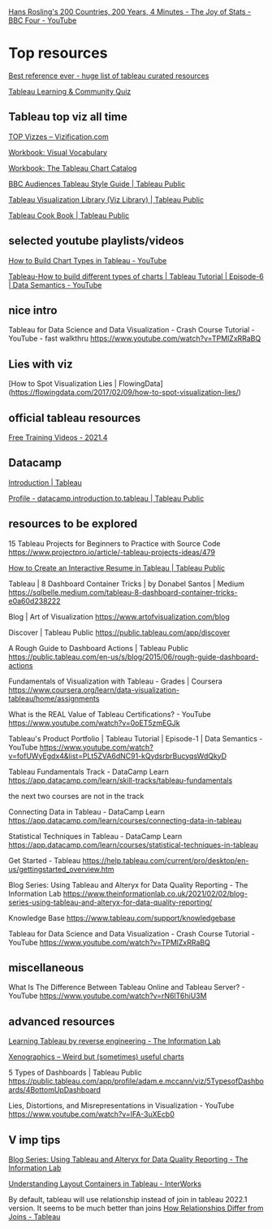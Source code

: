 [Hans Rosling's 200 Countries, 200 Years, 4 Minutes - The Joy of Stats - BBC Four - YouTube](https://www.youtube.com/watch?v=jbkSRLYSojo)

# Top resources  

[Best reference ever - huge list of tableau curated resources](http://www.tableaureferenceguide.com/)  
 
[Tableau Learning & Community Quiz](https://www.tableau.com/learn/learning-quiz)  

## Tableau top viz all time  

[TOP Vizzes – Vizification.com](https://vizification.com/top-100-tableau-public-vizzes-of-all-time) 

[Workbook: Visual Vocabulary](https://public.tableau.com/views/VisualVocabulary/VisualVocabulary?%3AshowVizHome=no) 

[Workbook: The Tableau Chart Catalog](https://public.tableau.com/views/TheTableauChartCatalog/TableauChartExamples?:showVizHome=no) 

[BBC Audiences Tableau Style Guide | Tableau Public](https://public.tableau.com/app/profile/bbc.audiences/viz/BBCAudiencesTableauStyleGuide/MoreInfo2) 

[Tableau Visualization Library (Viz Library) | Tableau Public](https://public.tableau.com/app/profile/kritdikoon.woraitthinan/viz/Book1_v10_4/AnalysisLibrary) 

[Tableau Cook Book | Tableau Public](https://public.tableau.com/app/profile/josh.weyburne/viz/CookBook/VizCookbook)

## selected youtube playlists/videos  

[How to Build Chart Types in Tableau - YouTube](https://www.youtube.com/playlist?list=PL_t5OlLHbVGxFSiWXUsEQrDPvFd1Nhxiu) 

[Tableau-How to build different types of charts | Tableau Tutorial | Episode-6 | Data Semantics - YouTube](https://www.youtube.com/watch?v=pTNp95XNKUw)

## nice intro   

Tableau for Data Science and Data Visualization - Crash Course Tutorial - YouTube - fast walkthru
https://www.youtube.com/watch?v=TPMlZxRRaBQ 


## Lies with viz  

[How to Spot Visualization Lies | FlowingData]
(https://flowingdata.com/2017/02/09/how-to-spot-visualization-lies/) 


## official tableau resources  

[Free Training Videos - 2021.4](https://www.tableau.com/learn/training/20214) 


## Datacamp   

[Introduction | Tableau](https://campus.datacamp.com/courses/introduction-to-tableau/getting-started-with-tableau?ex=1)

[Profile - datacamp.introduction.to.tableau | Tableau Public](https://public.tableau.com/app/profile/datacamp.introduction.to.tableau#!/)


## resources to be explored  

15 Tableau Projects for Beginners to Practice with Source Code
https://www.projectpro.io/article/-tableau-projects-ideas/479

[How to Create an Interactive Resume in Tableau | Tableau Public](https://public.tableau.com/en-us/s/blog/2016/09/how-create-interactive-resume-tableau) 

Tableau | 8 Dashboard Container Tricks | by Donabel Santos | Medium
https://sqlbelle.medium.com/tableau-8-dashboard-container-tricks-e0a60d238222

Blog | Art of Visualization
https://www.artofvisualization.com/blog 

Discover | Tableau Public
https://public.tableau.com/app/discover 

A Rough Guide to Dashboard Actions | Tableau Public
https://public.tableau.com/en-us/s/blog/2015/06/rough-guide-dashboard-actions 


Fundamentals of Visualization with Tableau - Grades | Coursera
https://www.coursera.org/learn/data-visualization-tableau/home/assignments

What is the REAL Value of Tableau Certifications? - YouTube
https://www.youtube.com/watch?v=0oET5zmEGJk 


Tableau's Product Portfolio | Tableau Tutorial | Episode-1 | Data Semantics - YouTube
https://www.youtube.com/watch?v=fofUWyEgdx4&list=PLt5ZVA6dNC91-kQydsrbrBucyqsWdQkyD 



Tableau Fundamentals Track - DataCamp Learn
https://app.datacamp.com/learn/skill-tracks/tableau-fundamentals 


the next two courses are not in the track 

Connecting Data in Tableau - DataCamp Learn
https://app.datacamp.com/learn/courses/connecting-data-in-tableau 


Statistical Techniques in Tableau - DataCamp Learn
https://app.datacamp.com/learn/courses/statistical-techniques-in-tableau 


Get Started - Tableau
https://help.tableau.com/current/pro/desktop/en-us/gettingstarted_overview.htm 

Blog Series: Using Tableau and Alteryx for Data Quality Reporting - The Information Lab
https://www.theinformationlab.co.uk/2021/02/02/blog-series-using-tableau-and-alteryx-for-data-quality-reporting/ 

Knowledge Base
https://www.tableau.com/support/knowledgebase 

Tableau for Data Science and Data Visualization - Crash Course Tutorial - YouTube
https://www.youtube.com/watch?v=TPMlZxRRaBQ         

## miscellaneous  

What Is The Difference Between Tableau Online and Tableau Server? - YouTube
https://www.youtube.com/watch?v=rN6lT6hiU3M 


## advanced resources  

[Learning Tableau by reverse engineering - The Information Lab](https://www.theinformationlab.co.uk/2015/01/22/learning-tableau-reverse-engineering/) 

[Xenographics – Weird but (sometimes) useful charts](https://xeno.graphics/) 

5 Types of Dashboards | Tableau Public
https://public.tableau.com/app/profile/adam.e.mccann/viz/5TypesofDashboards/4BottomUpDashboard 
 

Lies, Distortions, and Misrepresentations in Visualization - YouTube
https://www.youtube.com/watch?v=IFA-3uXEcb0 


## V imp tips  

[Blog Series: Using Tableau and Alteryx for Data Quality Reporting - The Information Lab](https://www.theinformationlab.co.uk/2021/02/02/blog-series-using-tableau-and-alteryx-for-data-quality-reporting/)

[Understanding Layout Containers in Tableau - InterWorks](https://interworks.com/blog/tspaulding/2013/08/07/understanding-layout-containers-tableau/) 

By default, tableau will use relationship instead of join in tableau 2022.1 version. It seems to be much better than joins
[How Relationships Differ from Joins - Tableau](https://help.tableau.com/current/online/en-us/datasource_relationships_learnmorepage.htm) 
